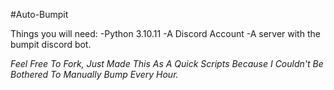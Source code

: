 #Auto-Bumpit

Things you will need:
-Python 3.10.11
-A Discord Account
-A server with the bumpit discord bot.

*Feel Free To Fork, Just Made This As A Quick Scripts Because I Couldn't Be Bothered To Manually Bump Every Hour.*
